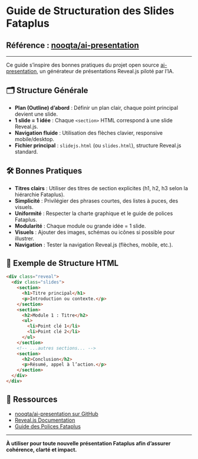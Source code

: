 # Guide de Structuration des Slides Fataplus

## Référence : [nooqta/ai-presentation](https://github.com/nooqta/ai-presentation)

---

Ce guide s’inspire des bonnes pratiques du projet open source [ai-presentation](https://github.com/nooqta/ai-presentation), un générateur de présentations Reveal.js piloté par l’IA.

## 🗂️ Structure Générale

- **Plan (Outline) d’abord** : Définir un plan clair, chaque point principal devient une slide.
- **1 slide = 1 idée** : Chaque `<section>` HTML correspond à une slide Reveal.js.
- **Navigation fluide** : Utilisation des flèches clavier, responsive mobile/desktop.
- **Fichier principal** : `slidejs.html` (ou `slides.html`), structure Reveal.js standard.

## 🛠️ Bonnes Pratiques

- **Titres clairs** : Utiliser des titres de section explicites (h1, h2, h3 selon la hiérarchie Fataplus).
- **Simplicité** : Privilégier des phrases courtes, des listes à puces, des visuels.
- **Uniformité** : Respecter la charte graphique et le guide de polices Fataplus.
- **Modularité** : Chaque module ou grande idée = 1 slide.
- **Visuels** : Ajouter des images, schémas ou icônes si possible pour illustrer.
- **Navigation** : Tester la navigation Reveal.js (flèches, mobile, etc.).

## 📄 Exemple de Structure HTML

```html
<div class="reveal">
  <div class="slides">
    <section>
      <h1>Titre principal</h1>
      <p>Introduction ou contexte.</p>
    </section>
    <section>
      <h2>Module 1 : Titre</h2>
      <ul>
        <li>Point clé 1</li>
        <li>Point clé 2</li>
      </ul>
    </section>
    <!-- ...autres sections... -->
    <section>
      <h2>Conclusion</h2>
      <p>Résumé, appel à l’action.</p>
    </section>
  </div>
</div>
```

## 🔗 Ressources

- [nooqta/ai-presentation sur GitHub](https://github.com/nooqta/ai-presentation)
- [Reveal.js Documentation](https://revealjs.com/)
- [Guide des Polices Fataplus](./FONT_GUIDE.md)

---

**À utiliser pour toute nouvelle présentation Fataplus afin d’assurer cohérence, clarté et impact.**
